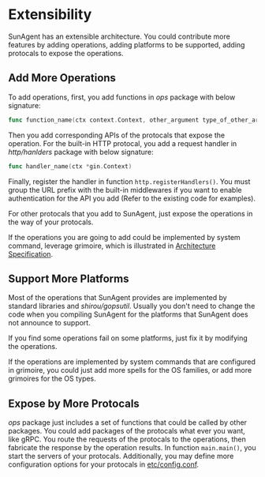 # Extensibility

SunAgent has an extensible architecture. You could contribute more features by adding operations, adding platforms to be supported, adding protocals to expose the operations.

## Add More Operations

To add operations, first, you add functions in *ops* package with below signature:
```go
func function_name(ctx context.Context, other_argument type_of_other_argument...) (return_value return_type...)
```

Then you add corresponding APIs of the protocals that expose the operation. For the built-in HTTP protocal, you add a request handler in *http/hanlders* package with below signature:
```go
func handler_name(ctx *gin.Context)
```

Finally, register the handler in function ```http.registerHandlers()```. You must group the URL prefix with the built-in middlewares if you want to enable authentication for the API you add (Refer to the existing code for examples).

For other protocals that you add to SunAgent, just expose the operations in the way of your protocals.

If the operations you are going to add could be implemented by system command, leverage grimoire, which is illustrated in [Architecture Specification](ARCHITECTURE_SPECIFICATION.md).

## Support More Platforms

Most of the operations that SunAgent provides are implemented by standard libraries and *shirou/gopsutil*. Usually you don't need to change the code when you compiling SunAgent for the platforms that SunAgent does not announce to support.

If you find some operations fail on some platforms, just fix it by modifying the operations.

If the operations are implemented by system commands that are configured in grimoire, you could just add more spells for the OS families, or add more grimoires for the OS types.

## Expose by More Protocals

*ops* package just includes a set of functions that could be called by other packages. You could add packages of the protocals what ever you want, like gRPC. You route the requests of the protocals to the operations, then fabricate the response by the operation results. In function ```main.main()```, you start the servers of your protocals. Additionally, you may define more configuration options for your protocals in [etc/config.conf](../etc/config.conf).
